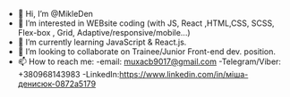 - 👋 Hi, I’m @MikleDen
- 👀 I’m interested in WEBsite coding (with JS, React ,HTML,CSS, SCSS, Flex-box , Grid, Adaptive/responsive/mobile...)
- 🌱 I’m currently learning JavaScript & React.js.
- 💞️ I’m looking to collaborate on  Trainee/Junior Front-end dev. position.
- 📫 How to reach me:
  -email: muxacb9017@gmail.com
  -Telegram/Viber: +380968143983
  -LinkedIn:https://www.linkedin.com/in/міша-денисюк-0872a5179

<!---
MikleDen/MikleDen is a ✨ special ✨ repository because its `README.md` (this file) appears on your GitHub profile.
You can click the Preview link to take a look at your changes.
--->
